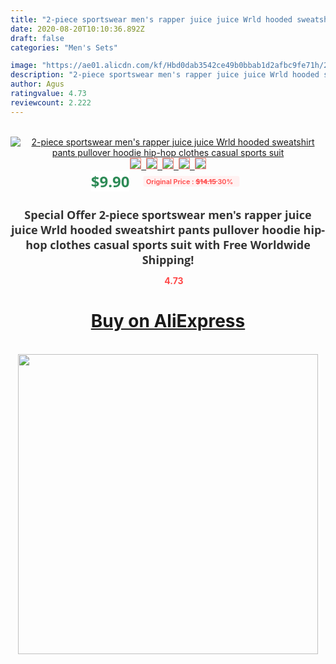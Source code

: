 ```yaml
---
title: "2-piece sportswear men's rapper juice juice Wrld hooded sweatshirt pants pullover hoodie hip-hop clothes casual sports suit"
date: 2020-08-20T10:10:36.892Z
draft: false
categories: "Men's Sets"

image: "https://ae01.alicdn.com/kf/Hbd0dab3542ce49b0bbab1d2afbc9fe71h/2-piece-sportswear-men-s-rapper-juice-juice-Wrld-hooded-sweatshirt-pants-pullover-hoodie-hip-hop.jpg"
description: "2-piece sportswear men's rapper juice juice Wrld hooded sweatshirt pants pullover hoodie hip-hop clothes casual sports suit"
author: Agus
ratingvalue: 4.73
reviewcount: 2.222
---
```

<br>
<div style="text-align: center;">
<a href="https://s.click.aliexpress.com/e/_A0rZbP" target="_blank" rel="nofollow noopener noreferrer"><img alt="2-piece sportswear men's rapper juice juice Wrld hooded sweatshirt pants pullover hoodie hip-hop clothes casual sports suit" class="magnifier-image" src="https://ae01.alicdn.com/kf/Hbd0dab3542ce49b0bbab1d2afbc9fe71h/2-piece-sportswear-men-s-rapper-juice-juice-Wrld-hooded-sweatshirt-pants-pullover-hoodie-hip-hop.jpg_640x640.jpg">
<br>
<img style="border:1px solid salmon" src="https://ae01.alicdn.com/kf/Hbd0dab3542ce49b0bbab1d2afbc9fe71h/2-piece-sportswear-men-s-rapper-juice-juice-Wrld-hooded-sweatshirt-pants-pullover-hoodie-hip-hop.jpg_120x120.jpg">&nbsp;&nbsp;<img style="border:1px solid salmon" src="https://ae01.alicdn.com/kf/Hd5032eafc67f4bb8b1fd7a174a02a73bk/2-piece-sportswear-men-s-rapper-juice-juice-Wrld-hooded-sweatshirt-pants-pullover-hoodie-hip-hop.jpg_120x120.jpg">&nbsp;&nbsp;<img style="border:1px solid salmon" src="https://ae01.alicdn.com/kf/Hccd16ae52024444492c827d3879b634dO/2-piece-sportswear-men-s-rapper-juice-juice-Wrld-hooded-sweatshirt-pants-pullover-hoodie-hip-hop.jpg_120x120.jpg">&nbsp;&nbsp;<img style="border:1px solid salmon" src="https://ae01.alicdn.com/kf/Hbfd0add51c8942d298a4c88ecd2c3e27o/2-piece-sportswear-men-s-rapper-juice-juice-Wrld-hooded-sweatshirt-pants-pullover-hoodie-hip-hop.jpg_120x120.jpg">&nbsp;&nbsp;<img style="border:1px solid salmon" src="https://ae01.alicdn.com/kf/Hcbba3154cf7948c599c9fefeb0cd8461M/2-piece-sportswear-men-s-rapper-juice-juice-Wrld-hooded-sweatshirt-pants-pullover-hoodie-hip-hop.jpg_120x120.jpg"></a></div><br0>
<div style="text-align: center;"><span style="background-color: white; border: 0px; box-sizing: border-box; color: seagreen; display: inline-block; font-family: &quot;open sans&quot; , &quot;arial&quot; , &quot;helvetica&quot; , sans-serif , &quot;heiti&quot;; font-size: 24px; font-stretch: inherit; font-weight: 700; line-height: inherit; margin: 0px 10px 0px 0px; padding: 0px; vertical-align: middle;">$9.90 </span>
<span style="background: rgb(255 , 241 , 241); border-radius: 3px; border: 0px; box-sizing: border-box; color: #ff4747; display: inline-block; font-family: inherit; font-size: 12px; font-stretch: inherit; font-style: inherit; font-variant: inherit; font-weight: 600; line-height: inherit; margin: 0px; padding: 2px 5px; transform: scale(0.9); vertical-align: middle;">Original Price : <b style="text-decoration: line-through;">$14.15 </b> 30%&nbsp;&nbsp;</span></div>
<h1 style="color: #333333; display: inline-block; font-family: &quot;open sans&quot; , &quot;arial&quot; , &quot;helvetica&quot; , sans-serif , &quot;heiti&quot;; font-size: 18px; font-stretch: inherit; font-weight: 700; text-align: center;">Special Offer 2-piece sportswear men's rapper juice juice Wrld hooded sweatshirt pants pullover hoodie hip-hop clothes casual sports suit with Free Worldwide Shipping!</h1>
<div style="color: #ff4747; text-align: center;">
<img src="https://4.bp.blogspot.com/-M0ZcTcb-5uY/XleCXlxnR4I/AAAAAAAAAEc/OrjgMkXV1oMQFaCRZj5HQwOCBcu3w1FegCPcBGAYYCw/s1600/star.png" style="height: 15px;">&nbsp;<b>4.73</b></div>
<div class="button_cont" align="center"><a class="buynow_a" href="https://s.click.aliexpress.com/e/_A0rZbP" target="_blank" rel="nofollow noopener noreferrer"><H1>Buy on AliExpress</H1></a></div><br>
<div class="separator" style="clear: both; text-align: center;">
<img src="https://lh3.googleusercontent.com/-pTy5HemUv9M/XlePHvY0dAI/AAAAAAAAAE4/0nX5iRUoIWY8eMW9Dpxeirr157OZliDIgCLcBGAsYHQ/s1600/badge.gif" width="480">
</div>
